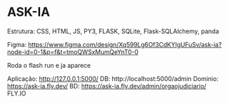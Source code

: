 # ASK-IA

Estrutura: CSS, HTML, JS, PY3, FLASK, SQLite, Flask-SQLAlchemy, panda

Figma: https://www.figma.com/design/Xq599Lg6Of3CdKYIgUFuSv/ask-ia?node-id=0-1&p=f&t=tmoQWSxMumQeYnT0-0


Roda o flash run e ja aparece

Aplicação: http://127.0.0.1:5000/
DB: http://localhost:5000/admin
Dominio: https://ask-ia.fly.dev/
BD: https://ask-ia.fly.dev/admin/orgaojudiciario/
FLY.IO

